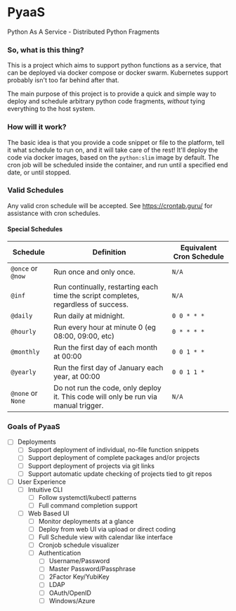 # PyaaS
Python As A Service - Distributed Python Fragments


### So, what is this thing?
This is a project which aims to support python functions as a service, that can be deployed via
docker compose or docker swarm.  Kubernetes support probably isn't too far behind after that.

The main purpose of this project is to provide a quick and simple way to deploy and schedule arbitrary 
python code fragments, *without* tying everything to the host system.


### How will it work?
The basic idea is that you provide a code snippet or file to the platform, tell it what schedule to run on,
 and it will take care of the rest!  It'll deploy the code via docker images, based on the `python:slim` 
image by default.  The cron job will be scheduled inside the container, and run until a specified end date,
or until stopped.


### Valid Schedules
Any valid cron schedule will be accepted.  See https://crontab.guru/ for assistance with cron schedules.
#### Special Schedules
| Schedule | Definition | Equivalent Cron Schedule |
| --- | --- | --- |
| `@once` or `@now` | Run once and only once. | `N/A` |
| `@inf` | Run continually, restarting each time the script completes, regardless of success. | `N/A` |
| `@daily` | Run daily at midnight. | `0 0 * * *` |
| `@hourly` | Run every hour at minute 0 (eg 08:00, 09:00, etc) | `0 * * * * ` |
| `@monthly` | Run the first day of each month at 00:00 | `0 0 1 * *` |
| `@yearly` | Run the first day of January each year, at 00:00 | `0 0 1 1 *` |
| `@none` or `None` | Do not run the code, only deploy it.  This code will only be run via manual trigger. | `N/A` |


### Goals of PyaaS
- [ ] Deployments
    - [ ] Support deployment of individual, no-file function snippets
    - [ ] Support deployment of complete packages and/or projects
    - [ ] Support deployment of projects via git links
    - [ ] Support automatic update checking of projects tied to git repos
- [ ] User Experience
    - [ ] Intuitive CLI
        - [ ] Follow systemctl/kubectl patterns
        - [ ] Full command completion support 
    - [ ] Web Based UI
        - [ ] Monitor deployments at a glance
        - [ ] Deploy from web UI via upload or direct coding
        - [ ] Full Schedule view with calendar like interface
        - [ ] Cronjob schedule visualizer
        - [ ] Authentication
            - [ ] Username/Password
            - [ ] Master Password/Passphrase
            - [ ] 2Factor Key/YubiKey
            - [ ] LDAP
            - [ ] OAuth/OpenID
            - [ ] Windows/Azure